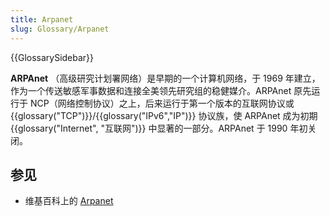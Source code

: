 ```yaml
---
title: Arpanet
slug: Glossary/Arpanet
---
```


{{GlossarySidebar}}

**ARPAnet** （高级研究计划署网络）是早期的一个计算机网络，于 1969 年建立，作为一个传送敏感军事数据和连接全美领先研究组的稳健媒介。ARPAnet 原先运行于 NCP（网络控制协议）之上，后来运行于第一个版本的互联网协议或 {{glossary("TCP")}}/{{glossary("IPv6","IP")}} 协议族，使 ARPAnet 成为初期 {{glossary("Internet", "互联网")}} 中显著的一部分。ARPAnet 于 1990 年初关闭。

## 参见

- 维基百科上的 [Arpanet](https://zh.wikipedia.org/wiki/Arpanet)
